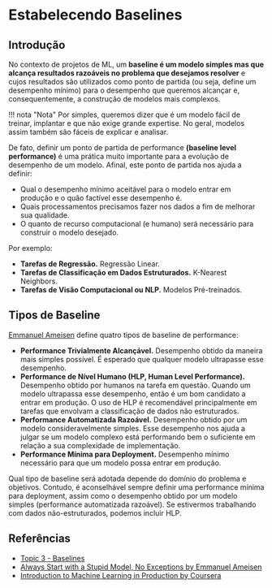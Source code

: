 # Estabelecendo Baselines

## Introdução

No contexto de projetos de ML, um **baseline é um modelo simples mas que alcança resultados razoáveis no problema que desejamos resolver** e cujos resultados são utilizados como ponto de partida (ou seja, define um desempenho mínimo) para o desempenho que queremos alcançar e, consequentemente, a construção de modelos mais complexos.

!!! nota "Nota"
    Por simples, queremos dizer que é um modelo fácil de treinar, implantar e que não exige grande expertise. No geral, modelos assim também são fáceis de explicar e analisar.

De fato, definir um ponto de partida de performance **(baseline level performance)** é uma prática muito importante para a evolução de desempenho de um modelo. Afinal, este ponto de partida nos ajuda a definir:

- Qual o desempenho mínimo aceitável para o modelo entrar em produção e o quão factível esse desempenho é.
- Quais processamentos precisamos fazer nos dados a fim de melhorar sua qualidade.
- O quanto de recurso computacional (e humano) será necessário para construir o modelo desejado.

Por exemplo:

- **Tarefas de Regressão.** Regressão Linear.
- **Tarefas de Classificação em Dados Estruturados.** K-Nearest Neighbors.
- **Tarefas de Visão Computacional ou NLP.** Modelos Pré-treinados.

## Tipos de Baseline

[Emmanuel Ameisen](#referencias) define quatro tipos de baseline de performance:

- **Performance Trivialmente Alcançável.** Desempenho obtido da maneira mais simples possível. É esperado que qualquer modelo ultrapasse esse desempenho.
- **Performance de Nível Humano (HLP, Human Level Performance).** Desempenho obtido por humanos na tarefa em questão. Quando um modelo ultrapassa esse desempenho, então é um bom candidato a entrar em produção. O uso de HLP é recomendável principalmente em tarefas que envolvam a classificação de dados não estruturados.
- **Performance Automatizada Razoável.** Desempenho obtido por um modelo consideravelmente simples. Esse desempenho nos ajuda a julgar se um modelo complexo está performando bem o suficiente em relação a sua complexidade de implementação.
- **Performance Mínima para Deployment.** Desempenho mínimo necessário para que um modelo possa entrar em produção.

Qual tipo de baseline será adotada depende do domínio do problema e objetivos. Contudo, é aconselhável sempre definir uma performance mínima para deployment, assim como o desempenho obtido por um modelo simples (performance automatizada razoável). Se estivermos trabalhando com dados não-estruturados, podemos incluir HLP.

## Referências

- [Topic 3 - Baselines](https://blog.ml.cmu.edu/2020/08/31/3-baselines/)
- [Always Start with a Stupid Model, No Exceptions by Emmanuel Ameisen](https://blog.insightdatascience.com/always-start-with-a-stupid-model-no-exceptions-3a22314b9aaa)
- [Introduction to Machine Learning in Production by Coursera](https://www.coursera.org/learn/introduction-to-machine-learning-in-production)